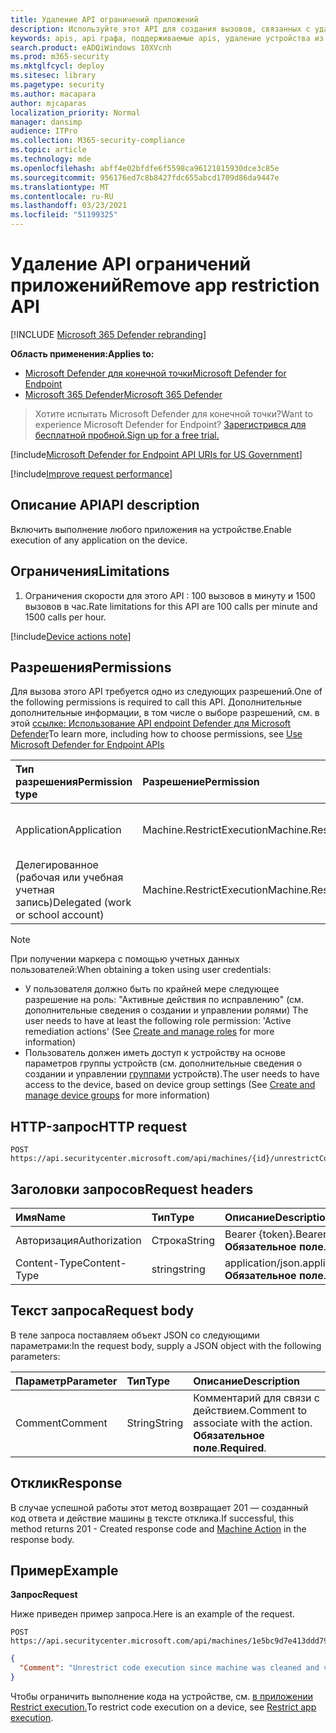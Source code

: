 ```yaml
---
title: Удаление API ограничений приложений
description: Используйте этот API для создания вызовов, связанных с удалением ограничения из приложений при выполнении.
keywords: apis, api графа, поддерживаемые apis, удаление устройства из изоляции
search.product: eADQiWindows 10XVcnh
ms.prod: m365-security
ms.mktglfcycl: deploy
ms.sitesec: library
ms.pagetype: security
ms.author: macapara
author: mjcaparas
localization_priority: Normal
manager: dansimp
audience: ITPro
ms.collection: M365-security-compliance
ms.topic: article
ms.technology: mde
ms.openlocfilehash: abff4e02bfdfe6f5598ca96121815930dce3c85e
ms.sourcegitcommit: 956176ed7c8b8427fdc655abcd1709d86da9447e
ms.translationtype: MT
ms.contentlocale: ru-RU
ms.lasthandoff: 03/23/2021
ms.locfileid: "51199325"
---
```

# <a name="remove-app-restriction-api"></a><span data-ttu-id="0acac-104">Удаление API ограничений приложений</span><span class="sxs-lookup"><span data-stu-id="0acac-104">Remove app restriction API</span></span>

[!INCLUDE [Microsoft 365 Defender rebranding](../../includes/microsoft-defender.md)]

<span data-ttu-id="0acac-105">**Область применения:**</span><span class="sxs-lookup"><span data-stu-id="0acac-105">**Applies to:**</span></span>
- [<span data-ttu-id="0acac-106">Microsoft Defender для конечной точки</span><span class="sxs-lookup"><span data-stu-id="0acac-106">Microsoft Defender for Endpoint</span></span>](https://go.microsoft.com/fwlink/?linkid=2154037)
- [<span data-ttu-id="0acac-107">Microsoft 365 Defender</span><span class="sxs-lookup"><span data-stu-id="0acac-107">Microsoft 365 Defender</span></span>](https://go.microsoft.com/fwlink/?linkid=2118804)

> <span data-ttu-id="0acac-108">Хотите испытать Microsoft Defender для конечной точки?</span><span class="sxs-lookup"><span data-stu-id="0acac-108">Want to experience Microsoft Defender for Endpoint?</span></span> [<span data-ttu-id="0acac-109">Зарегистрився для бесплатной пробной.</span><span class="sxs-lookup"><span data-stu-id="0acac-109">Sign up for a free trial.</span></span>](https://www.microsoft.com/microsoft-365/windows/microsoft-defender-atp?ocid=docs-wdatp-exposedapis-abovefoldlink) 


[!include[Microsoft Defender for Endpoint API URIs for US Government](../../includes/microsoft-defender-api-usgov.md)]

[!include[Improve request performance](../../includes/improve-request-performance.md)]


## <a name="api-description"></a><span data-ttu-id="0acac-110">Описание API</span><span class="sxs-lookup"><span data-stu-id="0acac-110">API description</span></span>
<span data-ttu-id="0acac-111">Включить выполнение любого приложения на устройстве.</span><span class="sxs-lookup"><span data-stu-id="0acac-111">Enable execution of any application on the device.</span></span>


## <a name="limitations"></a><span data-ttu-id="0acac-112">Ограничения</span><span class="sxs-lookup"><span data-stu-id="0acac-112">Limitations</span></span>
1. <span data-ttu-id="0acac-113">Ограничения скорости для этого API : 100 вызовов в минуту и 1500 вызовов в час.</span><span class="sxs-lookup"><span data-stu-id="0acac-113">Rate limitations for this API are 100 calls per minute and 1500 calls per hour.</span></span>


[!include[Device actions note](../../includes/machineactionsnote.md)]

## <a name="permissions"></a><span data-ttu-id="0acac-114">Разрешения</span><span class="sxs-lookup"><span data-stu-id="0acac-114">Permissions</span></span>
<span data-ttu-id="0acac-115">Для вызова этого API требуется одно из следующих разрешений.</span><span class="sxs-lookup"><span data-stu-id="0acac-115">One of the following permissions is required to call this API.</span></span> <span data-ttu-id="0acac-116">Дополнительные дополнительные информации, в том числе о выборе разрешений, см. в этой [ссылке: Использование API endpoint Defender для Microsoft Defender](apis-intro.md)</span><span class="sxs-lookup"><span data-stu-id="0acac-116">To learn more, including how to choose permissions, see [Use Microsoft Defender for Endpoint APIs](apis-intro.md)</span></span>

<span data-ttu-id="0acac-117">Тип разрешения</span><span class="sxs-lookup"><span data-stu-id="0acac-117">Permission type</span></span> |   <span data-ttu-id="0acac-118">Разрешение</span><span class="sxs-lookup"><span data-stu-id="0acac-118">Permission</span></span>  |   <span data-ttu-id="0acac-119">Имя отображения разрешений</span><span class="sxs-lookup"><span data-stu-id="0acac-119">Permission display name</span></span>
:---|:---|:---
<span data-ttu-id="0acac-120">Application</span><span class="sxs-lookup"><span data-stu-id="0acac-120">Application</span></span> |   <span data-ttu-id="0acac-121">Machine.RestrictExecution</span><span class="sxs-lookup"><span data-stu-id="0acac-121">Machine.RestrictExecution</span></span> | <span data-ttu-id="0acac-122">"Ограничение выполнения кода"</span><span class="sxs-lookup"><span data-stu-id="0acac-122">'Restrict code execution'</span></span>
<span data-ttu-id="0acac-123">Делегированное (рабочая или учебная учетная запись)</span><span class="sxs-lookup"><span data-stu-id="0acac-123">Delegated (work or school account)</span></span> | <span data-ttu-id="0acac-124">Machine.RestrictExecution</span><span class="sxs-lookup"><span data-stu-id="0acac-124">Machine.RestrictExecution</span></span> | <span data-ttu-id="0acac-125">"Ограничение выполнения кода"</span><span class="sxs-lookup"><span data-stu-id="0acac-125">'Restrict code execution'</span></span>

>[!Note]
> <span data-ttu-id="0acac-126">При получении маркера с помощью учетных данных пользователей:</span><span class="sxs-lookup"><span data-stu-id="0acac-126">When obtaining a token using user credentials:</span></span>
>- <span data-ttu-id="0acac-127">У пользователя должно быть по крайней мере следующее разрешение на роль: "Активные действия по исправлению" (см. дополнительные сведения о создании и управлении ролями) [](user-roles.md)</span><span class="sxs-lookup"><span data-stu-id="0acac-127">The user needs to have at least the following role permission: 'Active remediation actions' (See [Create and manage roles](user-roles.md) for more information)</span></span>
>- <span data-ttu-id="0acac-128">Пользователь должен иметь доступ к устройству на основе параметров группы устройств (см. дополнительные сведения о создании и управлении [группами](machine-groups.md) устройств).</span><span class="sxs-lookup"><span data-stu-id="0acac-128">The user needs to have access to the device, based on device group settings (See [Create and manage device groups](machine-groups.md) for more information)</span></span>

## <a name="http-request"></a><span data-ttu-id="0acac-129">HTTP-запрос</span><span class="sxs-lookup"><span data-stu-id="0acac-129">HTTP request</span></span>
```
POST https://api.securitycenter.microsoft.com/api/machines/{id}/unrestrictCodeExecution
```

## <a name="request-headers"></a><span data-ttu-id="0acac-130">Заголовки запросов</span><span class="sxs-lookup"><span data-stu-id="0acac-130">Request headers</span></span>
<span data-ttu-id="0acac-131">Имя</span><span class="sxs-lookup"><span data-stu-id="0acac-131">Name</span></span> | <span data-ttu-id="0acac-132">Тип</span><span class="sxs-lookup"><span data-stu-id="0acac-132">Type</span></span> | <span data-ttu-id="0acac-133">Описание</span><span class="sxs-lookup"><span data-stu-id="0acac-133">Description</span></span>
:---|:---|:---
<span data-ttu-id="0acac-134">Авторизация</span><span class="sxs-lookup"><span data-stu-id="0acac-134">Authorization</span></span> | <span data-ttu-id="0acac-135">Строка</span><span class="sxs-lookup"><span data-stu-id="0acac-135">String</span></span> | <span data-ttu-id="0acac-136">Bearer {token}.</span><span class="sxs-lookup"><span data-stu-id="0acac-136">Bearer {token}.</span></span> <span data-ttu-id="0acac-137">**Обязательное поле**.</span><span class="sxs-lookup"><span data-stu-id="0acac-137">**Required**.</span></span>
<span data-ttu-id="0acac-138">Content-Type</span><span class="sxs-lookup"><span data-stu-id="0acac-138">Content-Type</span></span> | <span data-ttu-id="0acac-139">string</span><span class="sxs-lookup"><span data-stu-id="0acac-139">string</span></span> | <span data-ttu-id="0acac-140">application/json.</span><span class="sxs-lookup"><span data-stu-id="0acac-140">application/json.</span></span> <span data-ttu-id="0acac-141">**Обязательное поле**.</span><span class="sxs-lookup"><span data-stu-id="0acac-141">**Required**.</span></span>

## <a name="request-body"></a><span data-ttu-id="0acac-142">Текст запроса</span><span class="sxs-lookup"><span data-stu-id="0acac-142">Request body</span></span>
<span data-ttu-id="0acac-143">В теле запроса поставляем объект JSON со следующими параметрами:</span><span class="sxs-lookup"><span data-stu-id="0acac-143">In the request body, supply a JSON object with the following parameters:</span></span>

<span data-ttu-id="0acac-144">Параметр</span><span class="sxs-lookup"><span data-stu-id="0acac-144">Parameter</span></span> | <span data-ttu-id="0acac-145">Тип</span><span class="sxs-lookup"><span data-stu-id="0acac-145">Type</span></span>    | <span data-ttu-id="0acac-146">Описание</span><span class="sxs-lookup"><span data-stu-id="0acac-146">Description</span></span>
:---|:---|:---
<span data-ttu-id="0acac-147">Comment</span><span class="sxs-lookup"><span data-stu-id="0acac-147">Comment</span></span> |   <span data-ttu-id="0acac-148">String</span><span class="sxs-lookup"><span data-stu-id="0acac-148">String</span></span> | <span data-ttu-id="0acac-149">Комментарий для связи с действием.</span><span class="sxs-lookup"><span data-stu-id="0acac-149">Comment to associate with the action.</span></span> <span data-ttu-id="0acac-150">**Обязательное поле**.</span><span class="sxs-lookup"><span data-stu-id="0acac-150">**Required**.</span></span>

## <a name="response"></a><span data-ttu-id="0acac-151">Отклик</span><span class="sxs-lookup"><span data-stu-id="0acac-151">Response</span></span>
<span data-ttu-id="0acac-152">В случае успешной работы этот метод возвращает 201 — созданный код ответа и действие машины [в](machineaction.md) тексте отклика.</span><span class="sxs-lookup"><span data-stu-id="0acac-152">If successful, this method returns 201 - Created response code and [Machine Action](machineaction.md) in the response body.</span></span>


## <a name="example"></a><span data-ttu-id="0acac-153">Пример</span><span class="sxs-lookup"><span data-stu-id="0acac-153">Example</span></span>

<span data-ttu-id="0acac-154">**Запрос**</span><span class="sxs-lookup"><span data-stu-id="0acac-154">**Request**</span></span>

<span data-ttu-id="0acac-155">Ниже приведен пример запроса.</span><span class="sxs-lookup"><span data-stu-id="0acac-155">Here is an example of the request.</span></span>

```http
POST https://api.securitycenter.microsoft.com/api/machines/1e5bc9d7e413ddd7902c2932e418702b84d0cc07/unrestrictCodeExecution 
```

```json
{
  "Comment": "Unrestrict code execution since machine was cleaned and validated"
}

```


<span data-ttu-id="0acac-156">Чтобы ограничить выполнение кода на устройстве, см. [в приложении Restrict execution.](restrict-code-execution.md)</span><span class="sxs-lookup"><span data-stu-id="0acac-156">To restrict code execution on a device, see [Restrict app execution](restrict-code-execution.md).</span></span>
